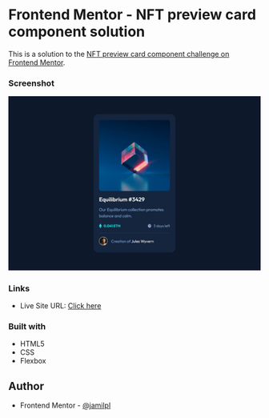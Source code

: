 # Frontend Mentor - NFT preview card component solution

This is a solution to the [NFT preview card component challenge on Frontend Mentor](https://www.frontendmentor.io/challenges/nft-preview-card-component-SbdUL_w0U).

### Screenshot

![](./design/final-solution.jpg)

### Links

- Live Site URL: [Click here]()

### Built with

- HTML5
- CSS
- Flexbox

## Author

- Frontend Mentor - [@jamilpl](https://www.frontendmentor.io/profile/jamilpl)
